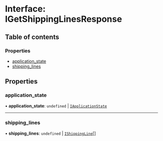 # Interface: IGetShippingLinesResponse

## Table of contents

### Properties

- [application\_state](IGetShippingLinesResponse.md#application_state)
- [shipping\_lines](IGetShippingLinesResponse.md#shipping_lines)

## Properties

### application\_state

• **application\_state**: `undefined` \| [`IApplicationState`](IApplicationState.md)

___

### shipping\_lines

• **shipping\_lines**: `undefined` \| [`IShippingLine`](IShippingLine.md)[]
